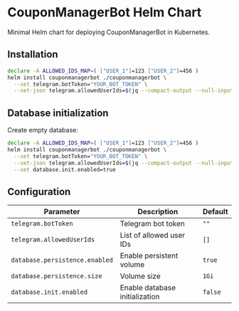 # CouponManagerBot Helm Chart

Minimal Helm chart for deploying CouponManagerBot in Kubernetes.

## Installation

```bash
declare -A ALLOWED_IDS_MAP=( ["USER_1"]=123 ["USER_2"]=456 )
helm install couponmanagerbot ./couponmanagerbot \
  --set telegram.botToken="YOUR_BOT_TOKEN" \
  --set-json telegram.allowedUserIds=$(jq --compact-output --null-input '$ARGS.positional' --args -- "${ALLOWED_IDS_MAP[@]}")
```

## Database initialization

Create empty database:
```bash
declare -A ALLOWED_IDS_MAP=( ["USER_1"]=123 ["USER_2"]=456 )
helm install couponmanagerbot ./couponmanagerbot \
  --set telegram.botToken="YOUR_BOT_TOKEN" \
  --set-json telegram.allowedUserIds=$(jq --compact-output --null-input '$ARGS.positional' --args -- "${ALLOWED_IDS_MAP[@]}") \
  --set database.init.enabled=true
```

## Configuration

| Parameter | Description | Default |
|-----------|-------------|---------|
| `telegram.botToken` | Telegram bot token | `""` |
| `telegram.allowedUserIds` | List of allowed user IDs | `[]` |
| `database.persistence.enabled` | Enable persistent volume | `true` |
| `database.persistence.size` | Volume size | `1Gi` |
| `database.init.enabled` | Enable database initialization | `false` |